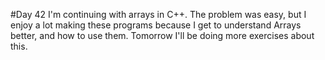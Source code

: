 #Day 42
I'm continuing with arrays in C++.
The problem was easy, but I enjoy a lot making these programs because I get to understand Arrays better, and how to use them.
Tomorrow I'll be doing more exercises about this.
	


